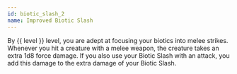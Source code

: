 ```yaml
---
id: biotic_slash_2
name: Improved Biotic Slash
---
```

By {{ level }} level, you are adept at focusing your biotics into melee strikes. Whenever you hit a creature with a melee 
weapon, the creature takes an extra 1d8 force damage. If you also use your Biotic Slash with an attack, you add this 
damage to the extra damage of your Biotic Slash.